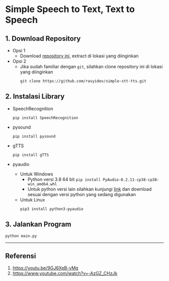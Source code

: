# Simple Speech to Text, Text to Speech

## 1. Download Repository
- Opsi 1
  - Download [repository ini](https://codeload.github.com/rasyidev/simple-stt-tts/zip/main), extract di lokasi yang diinginkan
- Opsi 2
  - Jika sudah familiar dengan `git`, silahkan clone repository ini di lokasi yang diinginkan
    ```
    git clone https://github.com/rasyidev/simple-stt-tts.git
    ```

## 2. Instalasi Library
- SpeechRecognition
  ```
  pip install SpeechRecognition
  ```

- pysound 
  ```
  pip install pysound
  ```

- gTTS
  ```
  pip install gTTS
  ```

- pyaudio
  - Untuk Windows 
    - Python versi 3.8 64 bit
      `pip install PyAudio-0.2.11-cp38-cp38-win_amd64.whl`
    - Untuk python versi lain silahkan kunjungi [link](https://www.lfd.uci.edu/~gohlke/pythonlibs/#pyaudio) dan download sesuai dengan versi python yang sedang digunakan
  - Untuk Linux
    ```
    pip3 install python3-pyaudio
    ```
    
## 3. Jalankan Program
```
python main.py
```
---
## Referensi
1. https://youtu.be/9GJ6XeB-vMg
2. https://www.youtube.com/watch?v=-AzGZ_CHzJk
